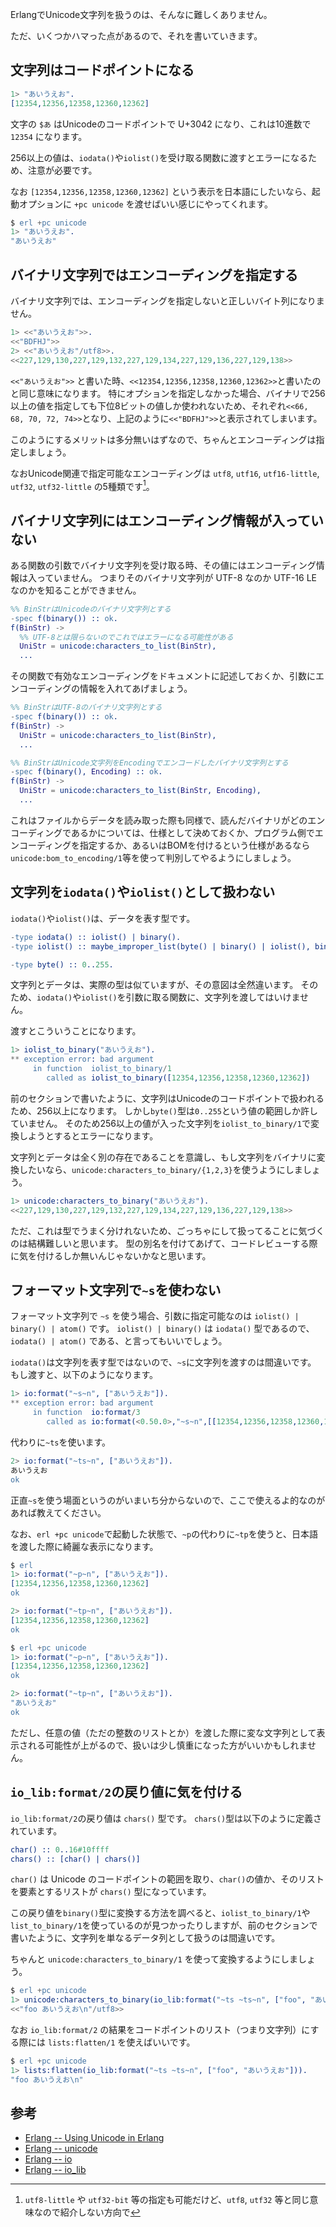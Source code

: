 ErlangでUnicode文字列を扱うのは、そんなに難しくありません。

ただ、いくつかハマった点があるので、それを書いていきます。

## 文字列はコードポイントになる

```erlang
1> "あいうえお".
[12354,12356,12358,12360,12362]
```

文字の `$あ` はUnicodeのコードポイントで U+3042 になり、これは10進数で `12354` になります。

256以上の値は、`iodata()`や`iolist()`を受け取る関数に渡すとエラーになるため、注意が必要です。

なお `[12354,12356,12358,12360,12362]` という表示を日本語にしたいなら、起動オプションに `+pc unicode` を渡せばいい感じにやってくれます。

```erlang
$ erl +pc unicode
1> "あいうえお".
"あいうえお"
```

## バイナリ文字列ではエンコーディングを指定する

バイナリ文字列では、エンコーディングを指定しないと正しいバイト列になりません。

```erlang
1> <<"あいうえお">>.
<<"BDFHJ">>
2> <<"あいうえお"/utf8>>.
<<227,129,130,227,129,132,227,129,134,227,129,136,227,129,138>>
```

`<<"あいうえお">>` と書いた時、`<<12354,12356,12358,12360,12362>>`と書いたのと同じ意味になります。
特にオプションを指定しなかった場合、バイナリで256以上の値を指定しても下位8ビットの値しか使われないため、それぞれ`<<66, 68, 70, 72, 74>>`となり、上記のように`<<"BDFHJ">>`と表示されてしまいます。

このようにするメリットは多分無いはずなので、ちゃんとエンコーディングは指定しましょう。

なおUnicode関連で指定可能なエンコーディングは `utf8`, `utf16`, `utf16-little`, `utf32`, `utf32-little` の5種類です[^1]。

[^1]: `utf8-little` や `utf32-bit` 等の指定も可能だけど、`utf8`, `utf32` 等と同じ意味なので紹介しない方向で

## バイナリ文字列にはエンコーディング情報が入っていない

ある関数の引数でバイナリ文字列を受け取る時、その値にはエンコーディング情報は入っていません。
つまりそのバイナリ文字列が UTF-8 なのか UTF-16 LE なのかを知ることができません。

```erlang
%% BinStrはUnicodeのバイナリ文字列とする
-spec f(binary()) :: ok.
f(BinStr) ->
  %% UTF-8とは限らないのでこれではエラーになる可能性がある
  UniStr = unicode:characters_to_list(BinStr),
  ...
```

その関数で有効なエンコーディングをドキュメントに記述しておくか、引数にエンコーディングの情報を入れてあげましょう。

```erlang
%% BinStrはUTF-8のバイナリ文字列とする
-spec f(binary()) :: ok.
f(BinStr) ->
  UniStr = unicode:characters_to_list(BinStr),
  ...

%% BinStrはUnicode文字列をEncodingでエンコードしたバイナリ文字列とする
-spec f(binary(), Encoding) :: ok.
f(BinStr) ->
  UniStr = unicode:characters_to_list(BinStr, Encoding),
  ...
```

これはファイルからデータを読み取った際も同様で、読んだバイナリがどのエンコーディングであるかについては、仕様として決めておくか、プログラム側でエンコーディングを指定するか、あるいはBOMを付けるという仕様があるなら`unicode:bom_to_encoding/1`等を使って判別してやるようにしましょう。

## 文字列を`iodata()`や`iolist()`として扱わない

`iodata()`や`iolist()`は、データを表す型です。

```erlang
-type iodata() :: iolist() | binary().
-type iolist() :: maybe_improper_list(byte() | binary() | iolist(), binary() | []).

-type byte() :: 0..255.
```

文字列とデータは、実際の型は似ていますが、その意図は全然違います。
そのため、`iodata()`や`iolist()`を引数に取る関数に、文字列を渡してはいけません。

渡すとこういうことになります。

```erlang
1> iolist_to_binary("あいうえお").
** exception error: bad argument
     in function  iolist_to_binary/1
        called as iolist_to_binary([12354,12356,12358,12360,12362])
```

前のセクションで書いたように、文字列はUnicodeのコードポイントで扱われるため、256以上になります。
しかし`byte()`型は`0..255`という値の範囲しか許していません。
そのため256以上の値が入った文字列を`iolist_to_binary/1`で変換しようとするとエラーになります。

文字列とデータは全く別の存在であることを意識し、もし文字列をバイナリに変換したいなら、`unicode:characters_to_binary/{1,2,3}`を使うようにしましょう。

```erlang
1> unicode:characters_to_binary("あいうえお").
<<227,129,130,227,129,132,227,129,134,227,129,136,227,129,138>>
```

ただ、これは型でうまく分けれないため、ごっちゃにして扱ってることに気づくのは結構難しいと思います。
型の別名を付けてあげて、コードレビューする際に気を付けるしか無いんじゃないかなと思います。

## フォーマット文字列で`~s`を使わない

フォーマット文字列で `~s` を使う場合、引数に指定可能なのは `iolist() | binary() | atom()` です。
`iolist() | binary()` は `iodata()` 型であるので、`iodata() | atom()` である、と言ってもいいでしょう。

`iodata()`は文字列を表す型ではないので、`~s`に文字列を渡すのは間違いです。
もし渡すと、以下のようになります。

```erlang
1> io:format("~s~n", ["あいうえお"]).
** exception error: bad argument
     in function  io:format/3
        called as io:format(<0.50.0>,"~s~n",[[12354,12356,12358,12360,12362]])
```

代わりに`~ts`を使います。

```erlang
2> io:format("~ts~n", ["あいうえお"]).
あいうえお
ok
```

正直`~s`を使う場面というのがいまいち分からないので、ここで使えるよ的なのがあれば教えてください。

なお、`erl +pc unicode`で起動した状態で、`~p`の代わりに`~tp`を使うと、日本語を渡した際に綺麗な表示になります。

```erlang
$ erl
1> io:format("~p~n", ["あいうえお"]).
[12354,12356,12358,12360,12362]
ok

2> io:format("~tp~n", ["あいうえお"]).
[12354,12356,12358,12360,12362]
ok

$ erl +pc unicode
1> io:format("~p~n", ["あいうえお"]).
[12354,12356,12358,12360,12362]
ok

2> io:format("~tp~n", ["あいうえお"]).
"あいうえお"
ok
```

ただし、任意の値（ただの整数のリストとか）を渡した際に変な文字列として表示される可能性が上がるので、扱いは少し慎重になった方がいいかもしれません。

## `io_lib:format/2`の戻り値に気を付ける

`io_lib:format/2`の戻り値は `chars()` 型です。
`chars()`型は以下のように定義されています。

```erlang
char() :: 0..16#10ffff
chars() :: [char() | chars()]
```

`char()` は Unicode のコードポイントの範囲を取り、`char()`の値か、そのリストを要素とするリストが `chars()` 型になっています。

この戻り値を`binary()`型に変換する方法を調べると、`iolist_to_binary/1`や`list_to_binary/1`を使っているのが見つかったりしますが、前のセクションで書いたように、文字列を単なるデータ列として扱うのは間違いです。

ちゃんと `unicode:characters_to_binary/1` を使って変換するようにしましょう。

```erlang
$ erl +pc unicode
1> unicode:characters_to_binary(io_lib:format("~ts ~ts~n", ["foo", "あいうえお"])).
<<"foo あいうえお\n"/utf8>>
```

なお `io_lib:format/2` の結果をコードポイントのリスト（つまり文字列）にする際には `lists:flatten/1` を使えばいいです。

```erlang
$ erl +pc unicode
1> lists:flatten(io_lib:format("~ts ~ts~n", ["foo", "あいうえお"])).
"foo あいうえお\n"
```

## 参考

- [Erlang -- Using Unicode in Erlang](http://erlang.org/doc/apps/stdlib/unicode_usage.html)
- [Erlang -- unicode](http://erlang.org/doc/man/unicode.html)
- [Erlang -- io](http://erlang.org/doc/man/io.html)
- [Erlang -- io_lib](http://erlang.org/doc/man/io_lib.html)
